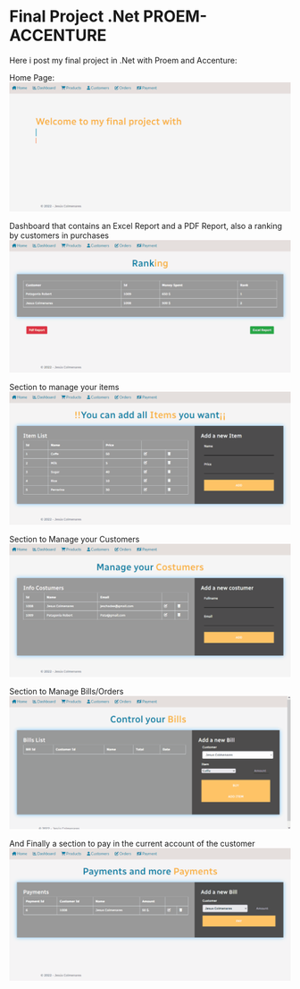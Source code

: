 # Final Project .Net PROEM-ACCENTURE
Here i post my final project in .Net with Proem and Accenture:

Home Page:
![image](https://raw.githubusercontent.com/jacc186/Final-Project-.Net-PROEM-ACCENTURE/main/gifs/Animation.gif)


Dashboard that contains an Excel Report and a PDF Report, also a ranking by customers in purchases
![image](https://raw.githubusercontent.com/jacc186/Final-Project-.Net-PROEM-ACCENTURE/main/gifs/AnimationDashboard.gif)


Section to manage your items
![image](https://github.com/jacc186/Final-Project-.Net-PROEM-ACCENTURE/blob/main/gifs/AnimationItems.gif)


Section to Manage your Customers
![image](https://github.com/jacc186/Final-Project-.Net-PROEM-ACCENTURE/blob/main/gifs/AnimationCustomers.gif)


Section to Manage Bills/Orders
![image](https://github.com/jacc186/Final-Project-.Net-PROEM-ACCENTURE/blob/main/gifs/AnimationBills.gif)


And Finally a section to pay in the current account of the customer
![image](https://github.com/jacc186/Final-Project-.Net-PROEM-ACCENTURE/blob/main/gifs/AnimationPayments.gif)
